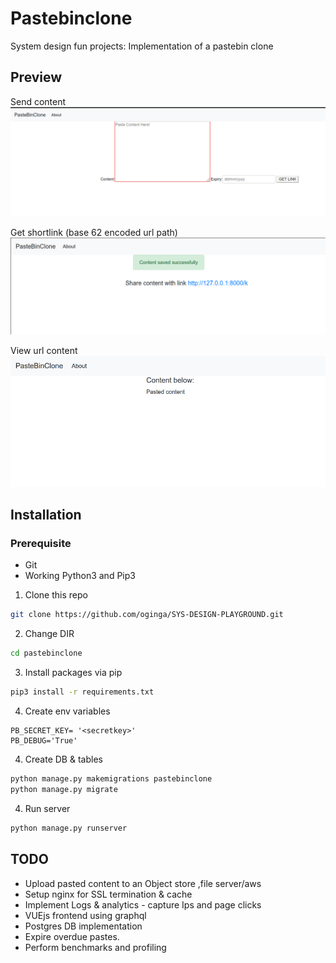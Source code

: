 # Pastebinclone
System design fun projects: Implementation of a pastebin clone 

## Preview
Send content
<a href=""><img src="img/send.png" alt="Upload content"></a>

Get shortlink (base 62 encoded url path)
<a href=""><img src="img/link.png" alt="Shortlink"></a>

View url content
<a href=""><img src="img/content.png" alt="Content"></a>

## Installation

### Prerequisite
* Git
* Working Python3 and Pip3

1. Clone this repo
```bash
git clone https://github.com/oginga/SYS-DESIGN-PLAYGROUND.git
```
2. Change DIR 
```bash
cd pastebinclone 
```
3. Install packages via pip
```bash
pip3 install -r requirements.txt
```
4. Create env variables
```
PB_SECRET_KEY= '<secretkey>'
PB_DEBUG='True'

```
4. Create DB & tables
```bash
python manage.py makemigrations pastebinclone
python manage.py migrate
```
4. Run server
```bash
python manage.py runserver
```

## TODO
* Upload pasted content to an Object store ,file server/aws
* Setup nginx for SSL termination & cache
* Implement Logs & analytics - capture Ips and page clicks
* VUEjs frontend using graphql
* Postgres DB implementation
* Expire overdue pastes.
* Perform benchmarks and profiling
